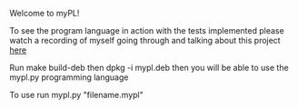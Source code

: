 Welcome to myPL!

To see the program language in action with the tests implemented please watch a recording of myself going through and talking about this project [here]( https://gonzagau-my.sharepoint.com/:v:/g/personal/gcalvert_zagmail_gonzaga_edu/Ealghs6g7EZNscRuGA6WEEMBqgDQneFTG9LznB_05g26hw?e=sE2Adc)
  
Run make build-deb then dpkg -i mypl.deb then you will be able to use the mypl.py programming language

To use run mypl.py "filename.mypl" 
